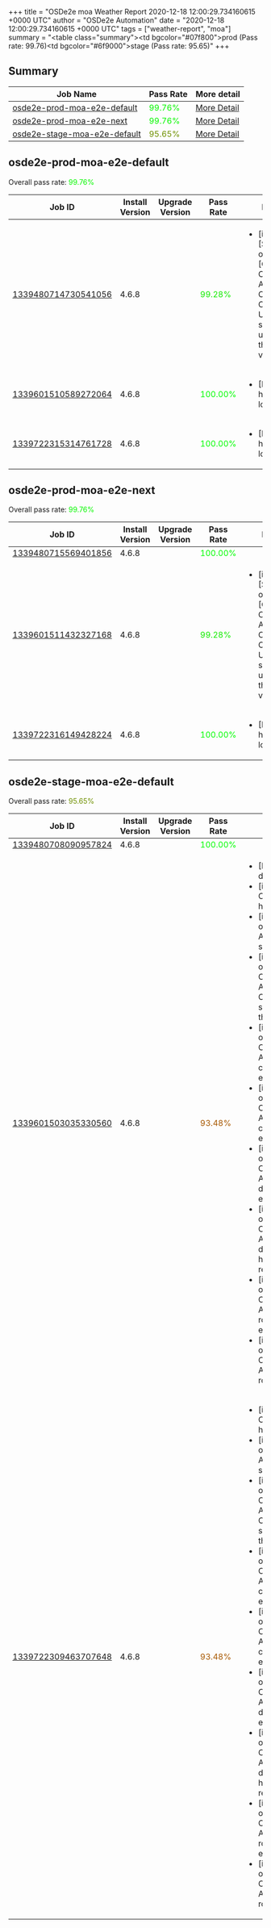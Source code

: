 +++
title = "OSDe2e moa Weather Report 2020-12-18 12:00:29.734160615 +0000 UTC"
author = "OSDe2e Automation"
date = "2020-12-18 12:00:29.734160615 +0000 UTC"
tags = ["weather-report", "moa"]
summary = "<table class=\"summary\"><tr><td bgcolor=\"#07f800\"></td><td>prod (Pass rate: 99.76)</td></tr><tr><td bgcolor=\"#6f9000\"></td><td>stage (Pass rate: 95.65)</td></tr></table>"
+++
## Summary

| Job Name | Pass Rate | More detail |
|----------|-----------|-------------|
|[osde2e-prod-moa-e2e-default](https://prow.svc.ci.openshift.org/?job=osde2e-prod-moa-e2e-default)| <span style="color:#07f800;">99.76%</span>|[More Detail](#osde2e-prod-moa-e2e-default)|
|[osde2e-prod-moa-e2e-next](https://prow.svc.ci.openshift.org/?job=osde2e-prod-moa-e2e-next)| <span style="color:#07f800;">99.76%</span>|[More Detail](#osde2e-prod-moa-e2e-next)|
|[osde2e-stage-moa-e2e-default](https://prow.svc.ci.openshift.org/?job=osde2e-stage-moa-e2e-default)| <span style="color:#6f9000;">95.65%</span>|[More Detail](#osde2e-stage-moa-e2e-default)|



## osde2e-prod-moa-e2e-default

Overall pass rate: <span style="color:#07f800;">99.76%</span>

| Job ID | Install Version | Upgrade Version | Pass Rate | Failures |
|--------|-----------------|-----------------|-----------|----------|
[1339480714730541056](https://prow.ci.openshift.org/view/gs/origin-ci-test/logs/osde2e-prod-moa-e2e-default/1339480714730541056) | 4.6.8 |  | <span style="color:#13ec00;">99.28%</span>|<ul><li>[install] [Suite: operators] [OSD] Configure AlertManager Operator Operator Upgrade should upgrade from the replaced version</li></ul>
[1339601510589272064](https://prow.ci.openshift.org/view/gs/origin-ci-test/logs/osde2e-prod-moa-e2e-default/1339601510589272064) | 4.6.8 |  | <span style="color:#01fe00;">100.00%</span>|<ul><li>[Log Metrics] host-dns-lookup</li></ul>
[1339722315314761728](https://prow.ci.openshift.org/view/gs/origin-ci-test/logs/osde2e-prod-moa-e2e-default/1339722315314761728) | 4.6.8 |  | <span style="color:#01fe00;">100.00%</span>|<ul><li>[Log Metrics] host-dns-lookup</li></ul>



## osde2e-prod-moa-e2e-next

Overall pass rate: <span style="color:#07f800;">99.76%</span>

| Job ID | Install Version | Upgrade Version | Pass Rate | Failures |
|--------|-----------------|-----------------|-----------|----------|
[1339480715569401856](https://prow.ci.openshift.org/view/gs/origin-ci-test/logs/osde2e-prod-moa-e2e-next/1339480715569401856) | 4.6.8 |  | <span style="color:#01fe00;">100.00%</span>|
[1339601511432327168](https://prow.ci.openshift.org/view/gs/origin-ci-test/logs/osde2e-prod-moa-e2e-next/1339601511432327168) | 4.6.8 |  | <span style="color:#13ec00;">99.28%</span>|<ul><li>[install] [Suite: operators] [OSD] Configure AlertManager Operator Operator Upgrade should upgrade from the replaced version</li></ul>
[1339722316149428224](https://prow.ci.openshift.org/view/gs/origin-ci-test/logs/osde2e-prod-moa-e2e-next/1339722316149428224) | 4.6.8 |  | <span style="color:#01fe00;">100.00%</span>|<ul><li>[Log Metrics] host-dns-lookup</li></ul>



## osde2e-stage-moa-e2e-default

Overall pass rate: <span style="color:#6f9000;">95.65%</span>

| Job ID | Install Version | Upgrade Version | Pass Rate | Failures |
|--------|-----------------|-----------------|-----------|----------|
[1339480708090957824](https://prow.ci.openshift.org/view/gs/origin-ci-test/logs/osde2e-stage-moa-e2e-default/1339480708090957824) | 4.6.8 |  | <span style="color:#01fe00;">100.00%</span>|
[1339601503035330560](https://prow.ci.openshift.org/view/gs/origin-ci-test/logs/osde2e-stage-moa-e2e-default/1339601503035330560) | 4.6.8 |  | <span style="color:#a75800;">93.48%</span>|<ul><li>[Log Metrics] host-dns-lookup</li><li>[install] [Suite: e2e] Cluster state should have no alerts</li><li>[install] [Suite: operators] AlertmanagerInhibitions should exist</li><li>[install] [Suite: operators] [OSD] Configure AlertManager Operator Operator Upgrade should upgrade from the replaced version</li><li>[install] [Suite: operators] [OSD] Configure AlertManager Operator clusterRoles should exist</li><li>[install] [Suite: operators] [OSD] Configure AlertManager Operator configmaps should exist</li><li>[install] [Suite: operators] [OSD] Configure AlertManager Operator deployment should exist</li><li>[install] [Suite: operators] [OSD] Configure AlertManager Operator deployment should have all desired replicas ready</li><li>[install] [Suite: operators] [OSD] Configure AlertManager Operator roleBindings should exist</li><li>[install] [Suite: operators] [OSD] Configure AlertManager Operator roles should exist</li></ul>
[1339722309463707648](https://prow.ci.openshift.org/view/gs/origin-ci-test/logs/osde2e-stage-moa-e2e-default/1339722309463707648) | 4.6.8 |  | <span style="color:#a75800;">93.48%</span>|<ul><li>[install] [Suite: e2e] Cluster state should have no alerts</li><li>[install] [Suite: operators] AlertmanagerInhibitions should exist</li><li>[install] [Suite: operators] [OSD] Configure AlertManager Operator Operator Upgrade should upgrade from the replaced version</li><li>[install] [Suite: operators] [OSD] Configure AlertManager Operator clusterRoles should exist</li><li>[install] [Suite: operators] [OSD] Configure AlertManager Operator configmaps should exist</li><li>[install] [Suite: operators] [OSD] Configure AlertManager Operator deployment should exist</li><li>[install] [Suite: operators] [OSD] Configure AlertManager Operator deployment should have all desired replicas ready</li><li>[install] [Suite: operators] [OSD] Configure AlertManager Operator roleBindings should exist</li><li>[install] [Suite: operators] [OSD] Configure AlertManager Operator roles should exist</li></ul>




